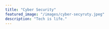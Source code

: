 ```yaml
---
title: "Cyber Security"
featured_image: "/images/cyber-secyruty.jpeg"
description: "Tech is life."
---
```

